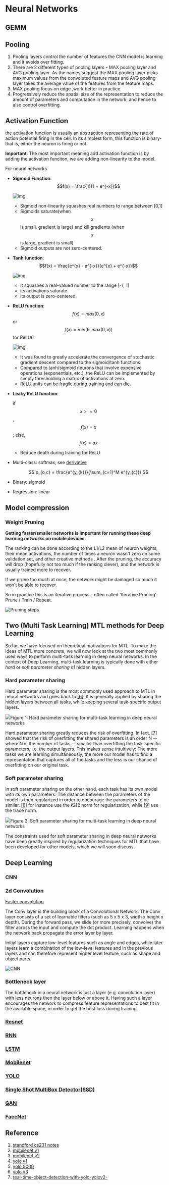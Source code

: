 # Neural Networks

## GEMM

## Pooling

1. Pooling layers control the number of features the CNN model is learning and it avoids over fitting.
2. There are 2 different types of pooling layers - MAX pooling layer and AVG pooling layer. As the names suggest the MAX pooling layer picks maximum values from the convoluted feature maps and AVG pooling layer takes the average value of the features from the feature maps.
3. MAX pooling focus on edge ,work better in practice
4. Progressively reduce the spatial size of the representation to reduce the amount of parameters and computation in the network, and hence to also control overfitting.

## Activation Function

the activation function is usually an abstraction representing the rate of action potential firing in the cell. In its simplest form, this function is binary-that is, either the neuron is firing or not.

**Important**: The most important meaning add activation function is by adding the activation funciton, we are adding non-linearity to the model.

For neural networks

- **Sigmoid Function**: $$f(x) = \frac{1}{1 + e^{-x}}$$

  ![img](../.gitbook/assets/sigmoid.png)

  - Sigmoid non-linearity squashes real numbers to range between \[0,1\]
  - Sigmoids saturate\(when $$x$$ is small, gradient is large\) and kill gradients \(when $$x$$ is large, gradient is small\)
  - Sigmoid outputs are not zero-centered.

- **Tanh function**: $$f(x) = \frac{e^{x} - e^{-x}}{e^{x} + e^{-x}}$$

  ![img](../.gitbook/assets/tanh.png)

  - It squashes a real-valued number to the range \[-1, 1\]
  - its activations saturate
  - its output is zero-centered.

- **ReLU function**: $$f(x)=max(0,x)$$ or $$f(x)=min(6, max(0,x))$$ for ReLU6

  ![img](../.gitbook/assets/relu.png)

  - It was found to greatly accelerate the convergence of stochastic gradient descent compared to the sigmoid/tanh functions.
  - Compared to tanh/sigmoid neurons that involve expensive operations \(exponentials, etc.\), the ReLU can be implemented by simply thresholding a matrix of activations at zero.
  - ReLU units can be fragile during training and can die.

- **Leaky ReLU function**:

  if $$x >= 0$$ , $$f(x) = x$$; else, $$f(x) = ax$$

  - Reduce death during training for ReLU

- Multi-class: softmax, see [derivative](https://eli.thegreenplace.net/2016/the-softmax-function-and-its-derivative/)

  $$
  p_{o,c} = \frac{e^{y_{k}}}{\sum_{c=1}^M e^{y_{c}}}
  $$

- Binary: sigmoid
- Regression: linear

## Model compression

### Weight Pruning

**Getting faster/smaller networks is important for running these deep learning networks on mobile devices.**

The ranking can be done according to the L1/L2 mean of neuron weights, their mean activations, the number of times a neuron wasn't zero on some validation set, and other creative methods . After the pruning, the accuracy will drop \(hopefully not too much if the ranking clever\), and the network is usually trained more to recover.

If we prune too much at once, the network might be damaged so much it won't be able to recover.

So in practice this is an iterative process - often called 'Iterative Pruning': Prune / Train / Repeat.

![Pruning steps](http://jacobgil.github.io/assets/pruning_steps.png)

## Two \(Multi Task Learning\) MTL methods for Deep Learning

So far, we have focused on theoretical motivations for MTL. To make the ideas of MTL more concrete, we will now look at the two most commonly used ways to perform multi-task learning in deep neural networks. In the context of Deep Learning, multi-task learning is typically done with either _hard_ or _soft parameter sharing_ of hidden layers.

### Hard parameter sharing

Hard parameter sharing is the most commonly used approach to MTL in neural networks and goes back to [\[6\]](http://ruder.io/multi-task/index.html#fn6). It is generally applied by sharing the hidden layers between all tasks, while keeping several task-specific output layers.

![](../.gitbook/assets/hard_parameter_sharing.png)Figure 1: Hard parameter sharing for multi-task learning in deep neural networks

Hard parameter sharing greatly reduces the risk of overfitting. In fact, [\[7\]](http://ruder.io/multi-task/index.html#fn7) showed that the risk of overfitting the shared parameters is an order N -- where N is the number of tasks -- smaller than overfitting the task-specific parameters, i.e. the output layers. This makes sense intuitively: The more tasks we are learning simultaneously, the more our model has to find a representation that captures all of the tasks and the less is our chance of overfitting on our original task.

### Soft parameter sharing

In soft parameter sharing on the other hand, each task has its own model with its own parameters. The distance between the parameters of the model is then regularized in order to encourage the parameters to be similar. [\[8\]](http://ruder.io/multi-task/index.html#fn8) for instance use the ℓ2ℓ2 norm for regularization, while [\[9\]](http://ruder.io/multi-task/index.html#fn9) use the trace norm.

![](../.gitbook/assets/soft_parameter_sharing.png)Figure 2: Soft parameter sharing for multi-task learning in deep neural networks

The constraints used for soft parameter sharing in deep neural networks have been greatly inspired by regularization techniques for MTL that have been developed for other models, which we will soon discuss.

## Deep Learning

### CNN

### 2d Convolution

[Faster convolution](https://laurentperrinet.github.io/sciblog/posts/2017-09-20-the-fastest-2d-convolution-in-the-world.html)

The Conv layer is the building block of a Convolutional Network. The Conv layer consists of a set of learnable filters \(such as 5 x 5 x 3, width x height x depth\). During the forward pass, we slide \(or more precisely, convolve\) the filter across the input and compute the dot product. Learning happens when the network back propagate the error layer by layer.

Initial layers capture low-level features such as angle and edges, while later layers learn a combination of the low-level features and in the previous layers and can therefore represent higher level feature, such as shape and object parts.

![CNN](../.gitbook/assets/cnn.jpg)

### Bottleneck layer

The bottleneck in a neural network is just a layer \(e.g. convolution layer\) with less neurons then the layer below or above it. Having such a layer encourages the network to compress feature representations to best fit in the available space, in order to get the best loss during training.

### [Resnet](resnet.md)

### [RNN](https://github.com/ztlevi/ML_101/tree/88befc3be6f5a5d0f092f4b2a9e2726e8f81e71b/neural_networks/rnn.md)

### [LSTM](https://github.com/ztlevi/ML_101/tree/88befc3be6f5a5d0f092f4b2a9e2726e8f81e71b/neural_networks/lstm.md)

### [Mobilenet](https://github.com/ztlevi/Machine_Learning_Questions/tree/26cb30cb7a3ec95f737534585c8ae80567d03d7b/docs/Neural_Network/Mobilenet.md)

### [YOLO](https://github.com/ztlevi/Machine_Learning_Questions/tree/26cb30cb7a3ec95f737534585c8ae80567d03d7b/docs/Neural_Networks/YOLO.md)

### [Single Shot MultiBox Detector\(SSD\)](https://github.com/ztlevi/Machine_Learning_Questions/tree/26cb30cb7a3ec95f737534585c8ae80567d03d7b/docs/Neural_Networks/SSD.md)

### [GAN](https://github.com/ztlevi/ML_101/tree/88befc3be6f5a5d0f092f4b2a9e2726e8f81e71b/neural_networks/gan.md)

### [FaceNet](https://github.com/ztlevi/ML_101/tree/88befc3be6f5a5d0f092f4b2a9e2726e8f81e71b/neural_networks/facenet.md)

## Reference

1. [standford cs231 notes](http://cs231n.github.io/)
2. [mobilenet v1](https://arxiv.org/pdf/1704.04861.pdf)
3. [mobilenet v2](https://arxiv.org/pdf/1801.04381.pdf)
4. [yolo v1](https://arxiv.org/pdf/1506.02640.pdf)
5. [yolo 9000](https://arxiv.org/pdf/1612.08242.pdf)
6. [yolo v3](https://pjreddie.com/media/files/papers/YOLOv3.pdf)
7. [real-time-object-detection-with-yolo-yolov2-](https://medium.com/@jonathan_hui/real-time-object-detection-with-yolo-yolov2-28b1b93e2088)
